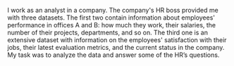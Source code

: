 I work as an analyst in a company. The company's HR boss provided me with three datasets. The first two contain information about employees' performance in offices A and B: how much they work, 
their salaries, the number of their projects, departments, and so on. The third one is an extensive dataset with information on the employees' satisfaction with their jobs, 
their latest evaluation metrics, and the current status in the company. My task was to analyze the data and answer some of the HR’s questions.
